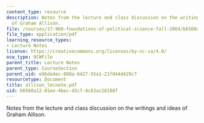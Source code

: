 ```yaml
---
content_type: resource
description: Notes from the lecture and class discussion on the writings and ideas
  of Graham Allison.
file: /courses/17-960-foundations-of-political-science-fall-2004/b6560a1281ee4bec45cf8c63ac28108f_allison_lecnote.pdf
file_type: application/pdf
learning_resource_types:
- Lecture Notes
license: https://creativecommons.org/licenses/by-nc-sa/4.0/
ocw_type: OCWFile
parent_title: Lecture Notes
parent_type: CourseSection
parent_uid: e9bda4ec-888a-6d27-55a1-21f044d429c7
resourcetype: Document
title: allison_lecnote.pdf
uid: b6560a12-81ee-4bec-45cf-8c63ac28108f
---
```

Notes from the lecture and class discussion on the writings and ideas of Graham Allison.